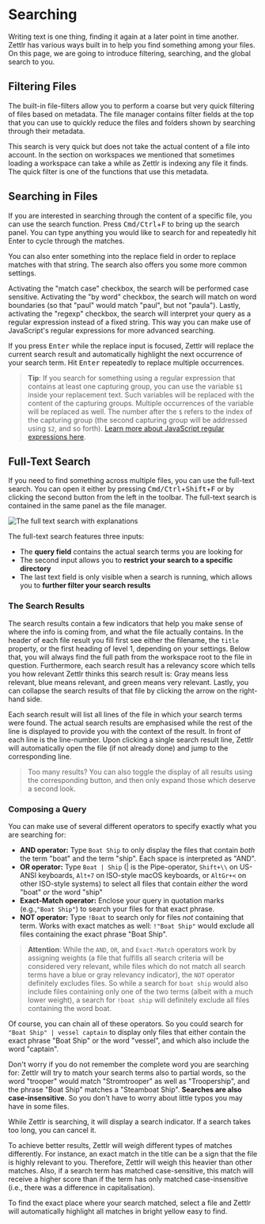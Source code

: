 # Searching

Writing text is one thing, finding it again at a later point in time another. Zettlr has various ways built in to help you find something among your files. On this page, we are going to introduce filtering, searching, and the global search to you.

## Filtering Files

The built-in file-filters allow you to perform a coarse but very quick filtering of files based on metadata. The file manager contains filter fields at the top that you can use to quickly reduce the files and folders shown by searching through their metadata.

This search is very quick but does not take the actual content of a file into account. In the section on workspaces we mentioned that sometimes loading a workspace can take a while as Zettlr is indexing any file it finds. The quick filter is one of the functions that use this metadata.

## Searching in Files

If you are interested in searching through the content of a specific file, you can use the search function. Press <kbd>Cmd/Ctrl</kbd>+<kbd>F</kbd> to bring up the search panel. You can type anything you would like to search for and repeatedly hit Enter to cycle through the matches.

You can also enter something into the replace field in order to replace matches with that string. The search also offers you some more common settings.

Activating the "match case" checkbox, the search will be performed case sensitive. Activating the "by word" checkbox, the search will match on word boundaries (so that "paul" would match "paul", but not "paula"). Lastly, activating the "regexp" checkbox, the search will interpret your query as a regular expression instead of a fixed string. This way you can make use of JavaScript's regular expressions for more advanced searching.

If you press <kbd>Enter</kbd> while the replace input is focused, Zettlr will replace the current search result and automatically highlight the next occurrence of your search term. Hit <kbd>Enter</kbd> repeatedly to replace multiple occurrences.

> **Tip**: If you search for something using a regular expression that contains at least one capturing group, you can use the variable `$1` inside your replacement text. Such variables will be replaced with the content of the capturing groups. Multiple occurrences of the variable will be replaced as well. The number after the `$` refers to the index of the capturing group (the second capturing group will be addressed using `$2`, and so forth). [Learn more about JavaScript regular expressions here](https://codeburst.io/javascript-learn-regular-expressions-for-beginners-bb6107015d91).

## Full-Text Search

If you need to find something across multiple files, you can use the full-text search. You can open it either by pressing <kbd>Cmd/Ctrl</kbd>+<kbd>Shift</kbd>+<kbd>F</kbd> or by clicking the second button from the left in the toolbar. The full-text search is contained in the same panel as the file manager.

![The full text search with explanations](../img/full_text_search.png)

The full-text search features three inputs:

* The **query field** contains the actual search terms you are looking for
* The second input allows you to **restrict your search to a specific directory**
* The last text field is only visible when a search is running, which allows you to **further filter your search results**

### The Search Results

The search results contain a few indicators that help you make sense of where the info is coming from, and what the file actually contains. In the header of each file result you fill first see either the filename, the `title` property, or the first heading of level 1, depending on your settings. Below that, you will always find the full path from the workspace root to the file in question. Furthermore, each search result has a relevancy score which tells you how relevant Zettlr thinks this search result is: Gray means less relevant, blue means relevant, and green means very relevant. Lastly, you can collapse the search results of that file by clicking the arrow on the right-hand side.

Each search result will list all lines of the file in which your search terms were found. The actual search results are emphasised while the rest of the line is displayed to provide you with the context of the result. In front of each line is the line-number. Upon clicking a single search result line, Zettlr will automatically open the file (if not already done) and jump to the corresponding line.

> Too many results? You can also toggle the display of all results using the corresponding button, and then only expand those which deserve a second look.

### Composing a Query

You can make use of several different operators to specify exactly what you are searching for:

* **AND operator:** Type `Boat Ship` to only display the files that contain _both_ the term "boat" and the term "ship". Each space is interpreted as "AND".
* **OR operator:** Type `Boat | Ship` (| is the Pipe-operator, `Shift+\\` on US-ANSI keyboards, `Alt+7` on ISO-style macOS keyboards, or `AltGr+<` on other ISO-style systems) to select all files that contain _either_ the word "boat" _or_ the word "ship"
* **Exact-Match operator:** Enclose your query in quotation marks (e.g.,`"Boat Ship"`) to search your files for that exact phrase.
* **NOT operator:** Type `!Boat` to search only for files _not_ containing that term. Works with exact matches as well: `!"Boat Ship"` would exclude all files containing the exact phrase "Boat Ship".

> **Attention**: While the `AND`, `OR`, and `Exact-Match` operators work by assigning weights (a file that fulfills all search criteria will be considered very relevant, while files which do not match all search terms have a blue or gray relevancy indicator), the `NOT` operator definitely excludes files. So while a search for `boat ship` would also include files containing only one of the two terms (albeit with a much lower weight), a search for `!boat ship` will definitely exclude all files containing the word boat.

Of course, you can chain all of these operators. So you could search for `"Boat Ship" | vessel captain` to display only files that either contain the exact phrase "Boat Ship" or the word "vessel", and which also include the word "captain".

Don't worry if you do not remember the complete word you are searching for: Zettlr will try to match your search terms also to partial words, so the word "trooper" would match "Stromtrooper" as well as "Troopership", and the phrase "Boat Ship" matches a "Steamboat Ship". **Searches are also case-insensitive**. So you don't have to worry about little typos you may have in some files.

While Zettlr is searching, it will display a search indicator. If a search takes too long, you can cancel it.

To achieve better results, Zettlr will weigh different types of matches differently. For instance, an exact match in the title can be a sign that the file is highly relevant to you. Therefore, Zettlr will weigh this heavier than other matches. Also, if a search term has matched case-sensitive, this match will receive a higher score than if the term has only matched case-insensitive (i.e., there was a difference in capitalisation).

To find the exact place where your search matched, select a file and Zettlr will automatically highlight all matches in bright yellow easy to find.
